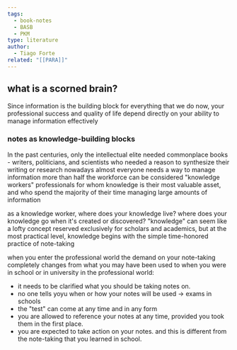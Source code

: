 ```yaml
---
tags:
  - book-notes
  - BASB
  - PKM
type: literature
author:
  - Tiago Forte
related: "[[PARA]]"
---
```

## what is a scorned brain?

Since information is the building block for everything that we do now, your professional success and quality of life depend directly on your ability to manage information effectively

### notes as knowledge-building blocks 

In the past centuries, only the intellectual elite needed commonplace books - writers, politicians, and scientists who needed a reason to synthesize their writing or research
nowadays almost everyone needs a way to manage information more than half the workforce can be considered "knowledge workers" professionals for whom knowledge is their most valuable asset, and who spend the majority of their time managing large amounts of information


as a knowledge worker, where does your knowledge live? where does your knowledge go when it's created or discovered? "knowledge" can seem like a lofty concept reserved exclusively for scholars and academics, but at the most practical level, knowledge begins with the simple time-honored practice of note-taking

when you enter the professional world the demand on your note-taking completely changes from what you may have been used to when you were in school or in university in the professional world: 
- it needs to be clarified what you should be taking notes on. 
- no one tells yoyu when or how your notes will be used -> exams in schools 
- the "test" can come at any time and in any form
- you are allowed to reference your notes at any time, provided you took them in the first place. 
- you are expected to take action on your notes.
and this is different from the note-taking that you learned in school.

